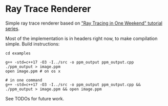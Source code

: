 # Ray Trace Renderer

Simple ray trace renderer based on ["Ray Tracing in One Weekend" tutorial series](https://raytracing.github.io/).

Most of the implementation is in headers right now, to make compilation simple. Build instructions: 
```
cd examples

g++ -std=c++17 -O3 -I../src -o ppm_output ppm_output.cpp
./ppm_output > image.ppm
open image.ppm # on os x

# in one command
g++ -std=c++17 -O3 -I../src -o ppm_output ppm_output.cpp && ./ppm_output > image.ppm && open image.ppm
```

See TODOs for future work.